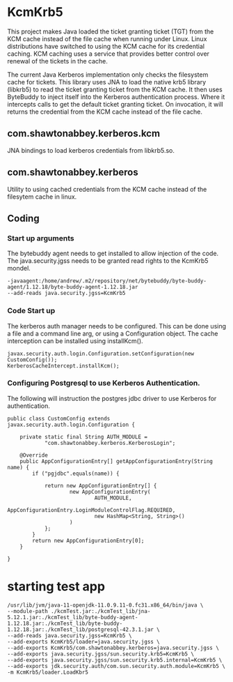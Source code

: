 # KcmKrb5


This project makes Java loaded the ticket granting ticket (TGT) from the KCM cache instead of the file cache when running under Linux.  Linux distributions have switched to using the KCM cache for its credential caching.  KCM caching uses a service that provides better control over renewal of the tickets in the cache.


The current Java Kerberos implementation only checks the filesystem cache for tickets.  This library uses JNA to load the native krb5 library (libkrb5) to read the ticket granting ticket from the KCM cache. It then uses ByteBuddy to inject itself into the Kerberos authentication process.  Where it intercepts calls to get the default ticket granting ticket.  On invocation, it will returns the credential from the KCM cache instead of the file cache.

## com.shawtonabbey.kerberos.kcm

JNA bindings to load kerberos credentials from libkrb5.so.

## com.shawtonabbey.kerberos

Utility to using cached credentials from the KCM cache instead of the filesytem cache in linux.

## Coding

### Start up arguments

The bytebuddy agent needs to get installed to allow injection of the code.  The java.security.jgss needs to be granted read rights to the KcmKrb5 mondel.

```
-javaagent:/home/andrew/.m2/repository/net/bytebuddy/byte-buddy-agent/1.12.18/byte-buddy-agent-1.12.18.jar
--add-reads java.security.jgss=KcmKrb5
```
### Code Start up

The kerberos auth manager needs to be configured.  This can be done using a file and a command line arg, or using a Configuration object.  The cache interception can be installed using installKcm(). 

```
javax.security.auth.login.Configuration.setConfiguration(new CustomConfig());
KerberosCacheIntercept.installKcm();
```

### Configuring Postgresql to use Kerberos Authentication.

The following will instruction the postgres jdbc driver to use Kerberos for authentication.

```
public class CustomConfig extends javax.security.auth.login.Configuration {

	private static final String AUTH_MODULE =
            "com.shawtonabbey.kerberos.KerberosLogin";
  
    @Override
    public AppConfigurationEntry[] getAppConfigurationEntry(String name) {
        if ("pgjdbc".equals(name)) {
        	
        	return new AppConfigurationEntry[] { 
        			new AppConfigurationEntry(
        					AUTH_MODULE,
        					AppConfigurationEntry.LoginModuleControlFlag.REQUIRED, 
        					new HashMap<String, String>()
        			)
        	};
        }
        return new AppConfigurationEntry[0];
    }
	
}
```
# starting test app

```
/usr/lib/jvm/java-11-openjdk-11.0.9.11-0.fc31.x86_64/bin/java \
--module-path ./kcmTest.jar:./kcmTest_lib/jna-5.12.1.jar:./kcmTest_lib/byte-buddy-agent-1.12.18.jar:./kcmTest_lib/byte-buddy-1.12.18.jar:./kcmTest_lib/postgresql-42.3.1.jar \
--add-reads java.security.jgss=KcmKrb5 \
--add-exports KcmKrb5/loader=java.security.jgss \
--add-exports KcmKrb5/com.shawtonabbey.kerberos=java.security.jgss \
--add-exports java.security.jgss/sun.security.krb5=KcmKrb5 \
--add-exports java.security.jgss/sun.security.krb5.internal=KcmKrb5 \
--add-exports jdk.security.auth/com.sun.security.auth.module=KcmKrb5 \
-m KcmKrb5/loader.LoadKbr5 
```
